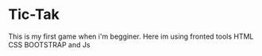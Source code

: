 # Tic-Tak
This is my first game when i'm begginer.
Here im using fronted tools HTML CSS BOOTSTRAP and Js
